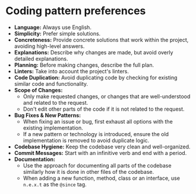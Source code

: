 # Coding pattern preferences

- **Language:** Always use English.
- **Simplicity:** Prefer simple solutions.
- **Concreteness:** Provide concrete solutions that work within the project, avoiding high-level answers.
- **Explanations:** Describe why changes are made, but avoid overly detailed explanations.
- **Planning:** Before making changes, describe the full plan.
- **Linters:** Take into account the project's linters.
- **Code Duplication:** Avoid duplicating code by checking for existing similar code and functionality.
- **Scope of Changes:**
  - Only make requested changes, or changes that are well-understood and related to the request.
  - Don't edit other parts of the code if it is not related to the request.
- **Bug Fixes & New Patterns:**
  - When fixing an issue or bug, first exhaust all options with the existing implementation.
  - If a new pattern or technology is introduced, ensure the old implementation is removed to avoid duplicate logic.
- **Codebase Hygiene:** Keep the codebase very clean and well-organized.
- **Commit Messages:** Start with an infinitive verb and end with a period.
- **Documentation:**
  - Use the approach for documenting all parts of the codebase similarly how it is done in other files of the codebase.
  - When adding a new function, method, class or an interface, use `n.e.x.t` as the `@since` tag.
